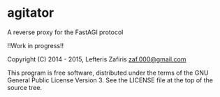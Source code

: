 agitator
========
A reverse proxy for the FastAGI protocol

!!Work in progress!!

Copyright (C) 2014 - 2015, Lefteris Zafiris <zaf.000@gmail.com>

This program is free software, distributed under the terms of
the GNU General Public License Version 3. See the LICENSE file
at the top of the source tree.
